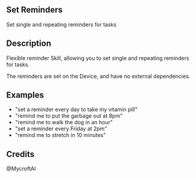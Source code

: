 ## Set Reminders
Set single and repeating reminders for tasks

## Description 
Flexible reminder Skill, allowing you to set single and repeating reminders for tasks. 

The reminders are set on the Device, and have no external dependencies. 

## Examples 
* "set a reminder every day to take my vitamin pill"
* "remind me to put the garbage out at 8pm"
* "remind me to walk the dog in an hour"
* "set a reminder every Friday at 2pm"
* "remind me to stretch in 10 minutes"

## Credits 
@MycroftAI
